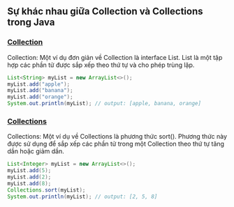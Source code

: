 
## Sự khác nhau giữa **Collection** và **Collections** trong Java

### [Collection]() 
Collection: Một ví dụ đơn giản về Collection là interface List. List là một tập hợp các phần tử được sắp xếp theo thứ tự và cho phép trùng lặp.

```java
List<String> myList = new ArrayList<>();
myList.add("apple");
myList.add("banana");
myList.add("orange");
System.out.println(myList); // output: [apple, banana, orange]
```

### [Collections]()
Collections: Một ví dụ về Collections là phương thức sort(). Phương thức này được sử dụng để sắp xếp các phần tử trong một Collection theo thứ tự tăng dần hoặc giảm dần. 

```java
List<Integer> myList = new ArrayList<>();
myList.add(5);
myList.add(2);
myList.add(8);
Collections.sort(myList);
System.out.println(myList); // output: [2, 5, 8]
```
        












